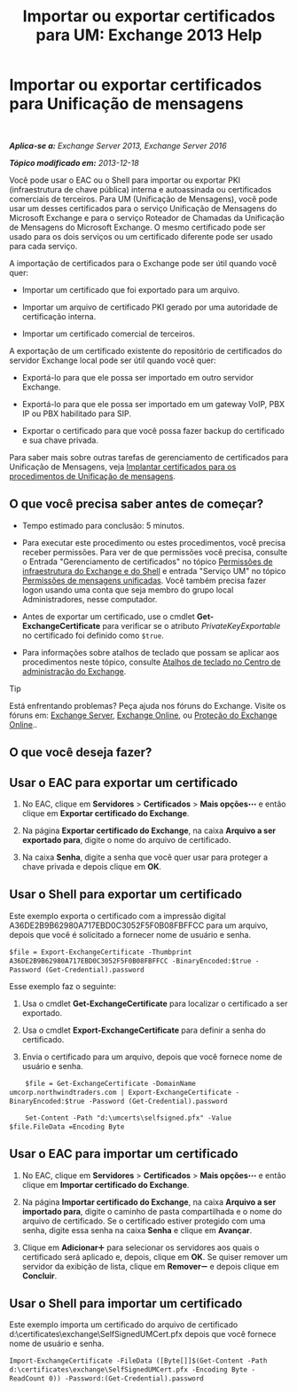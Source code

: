 ﻿---
title: 'Importar ou exportar certificados para UM: Exchange 2013 Help'
TOCTitle: Importar ou exportar certificados para Unificação de mensagens
ms:assetid: ee688c33-2e08-47e7-95fc-04ba10238341
ms:mtpsurl: https://technet.microsoft.com/pt-br/library/Dn205143(v=EXCHG.150)
ms:contentKeyID: 54651990
ms.date: 05/22/2018
mtps_version: v=EXCHG.150
ms.translationtype: MT
---

# Importar ou exportar certificados para Unificação de mensagens

 

_**Aplica-se a:** Exchange Server 2013, Exchange Server 2016_

_**Tópico modificado em:** 2013-12-18_

Você pode usar o EAC ou o Shell para importar ou exportar PKI (infraestrutura de chave pública) interna e autoassinada ou certificados comerciais de terceiros. Para UM (Unificação de Mensagens), você pode usar um desses certificados para o serviço Unificação de Mensagens do Microsoft Exchange e para o serviço Roteador de Chamadas da Unificação de Mensagens do Microsoft Exchange. O mesmo certificado pode ser usado para os dois serviços ou um certificado diferente pode ser usado para cada serviço.

A importação de certificados para o Exchange pode ser útil quando você quer:

  - Importar um certificado que foi exportado para um arquivo.

  - Importar um arquivo de certificado PKI gerado por uma autoridade de certificação interna.

  - Importar um certificado comercial de terceiros.

A exportação de um certificado existente do repositório de certificados do servidor Exchange local pode ser útil quando você quer:

  - Exportá-lo para que ele possa ser importado em outro servidor Exchange.

  - Exportá-lo para que ele possa ser importado em um gateway VoIP, PBX IP ou PBX habilitado para SIP.

  - Exportar o certificado para que você possa fazer backup do certificado e sua chave privada.

Para saber mais sobre outras tarefas de gerenciamento de certificados para Unificação de Mensagens, veja [Implantar certificados para os procedimentos de Unificação de mensagens](deploying-certificates-for-um-procedures-exchange-2013-help.md).

## O que você precisa saber antes de começar?

  - Tempo estimado para conclusão: 5 minutos.

  - Para executar este procedimento ou estes procedimentos, você precisa receber permissões. Para ver de que permissões você precisa, consulte o Entrada "Gerenciamento de certificados" no tópico [Permissões de infraestrutura do Exchange e do Shell](exchange-and-shell-infrastructure-permissions-exchange-2013-help.md) e entrada "Serviço UM" no tópico [Permissões de mensagens unificadas](unified-messaging-permissions-exchange-2013-help.md). Você também precisa fazer logon usando uma conta que seja membro do grupo local Administradores, nesse computador.

  - Antes de exportar um certificado, use o cmdlet **Get-ExchangeCertificate** para verificar se o atributo *PrivateKeyExportable* no certificado foi definido como `$true`.

  - Para informações sobre atalhos de teclado que possam se aplicar aos procedimentos neste tópico, consulte [Atalhos de teclado no Centro de administração do Exchange](keyboard-shortcuts-in-the-exchange-admin-center-exchange-online-protection-help.md).


> [!TIP]
> Está enfrentando problemas? Peça ajuda nos fóruns do Exchange. Visite os fóruns em: <A href="https://go.microsoft.com/fwlink/p/?linkid=60612">Exchange Server</A>, <A href="https://go.microsoft.com/fwlink/p/?linkid=267542">Exchange Online</A>, ou <A href="https://go.microsoft.com/fwlink/p/?linkid=285351">Proteção do Exchange Online</A>..



## O que você deseja fazer?

## Usar o EAC para exportar um certificado

1.  No EAC, clique em **Servidores** \> **Certificados** \> **Mais opções**![Ícone Mais opções](images/JJ150550.5381819e-3b21-4873-8714-e9b956290b28(EXCHG.150).gif "Ícone Mais opções") e então clique em **Exportar certificado do Exchange**.

2.  Na página **Exportar certificado do Exchange**, na caixa **Arquivo a ser exportado para**, digite o nome do arquivo de certificado.

3.  Na caixa **Senha**, digite a senha que você quer usar para proteger a chave privada e depois clique em **OK**.

## Usar o Shell para exportar um certificado

Este exemplo exporta o certificado com a impressão digital A36DE2B9B62980A717EBD0C3052F5F0B08FBFFCC para um arquivo, depois que você é solicitado a fornecer nome de usuário e senha.

    $file = Export-ExchangeCertificate -Thumbprint A36DE2B9B62980A717EBD0C3052F5F0B08FBFFCC -BinaryEncoded:$true -Password (Get-Credential).password

Esse exemplo faz o seguinte:

1.  Usa o cmdlet **Get-ExchangeCertificate** para localizar o certificado a ser exportado.

2.  Usa o cmdlet **Export-ExchangeCertificate** para definir a senha do certificado.

3.  Envia o certificado para um arquivo, depois que você fornece nome de usuário e senha.

<!-- end list -->

```
    $file = Get-ExchangeCertificate -DomainName umcorp.northwindtraders.com | Export-ExchangeCertificate -BinaryEncoded:$true -Password (Get-Credential).password
```
```
    Set-Content -Path "d:\umcerts\selfsigned.pfx" -Value $file.FileData =Encoding Byte
```

## Usar o EAC para importar um certificado

1.  No EAC, clique em **Servidores** \> **Certificados** \> **Mais opções**![Ícone Mais opções](images/JJ150550.5381819e-3b21-4873-8714-e9b956290b28(EXCHG.150).gif "Ícone Mais opções") e então clique em **Importar certificado do Exchange**.

2.  Na página **Importar certificado do Exchange**, na caixa **Arquivo a ser importado para**, digite o caminho de pasta compartilhada e o nome do arquivo de certificado. Se o certificado estiver protegido com uma senha, digite essa senha na caixa **Senha** e clique em **Avançar**.

3.  Clique em **Adicionar**![Ícone Adicionar](images/JJ218640.c1e75329-d6d7-4073-a27d-498590bbb558(EXCHG.150).gif "Ícone Adicionar") para selecionar os servidores aos quais o certificado será aplicado e, depois, clique em **OK**. Se quiser remover um servidor da exibição de lista, clique em **Remover**![ícone Remover](images/JJ657492.479b6ced-8d64-4277-a725-f17fea202b28(EXCHG.150).gif "ícone Remover") e depois clique em **Concluir**.

## Usar o Shell para importar um certificado

Este exemplo importa um certificado do arquivo de certificado d:\\certificates\\exchange\\SelfSignedUMCert.pfx depois que você fornece nome de usuário e senha.

    Import-ExchangeCertificate -FileData ([Byte[]]$(Get-Content -Path d:\certificates\exchange\SelfSignedUMCert.pfx -Encoding Byte -ReadCount 0)) -Password:(Get-Credential).password

